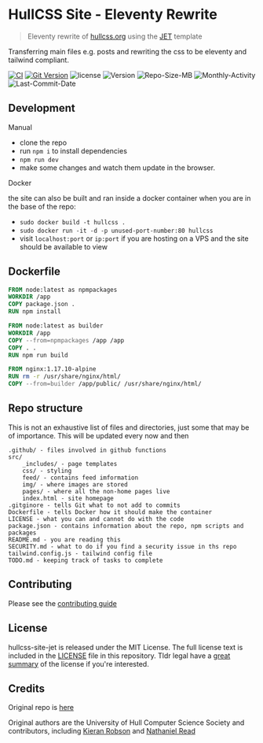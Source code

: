 # HullCSS Site - Eleventy Rewrite
> Eleventy rewrite of [hullcss.org](https://HullCSS.org) using the [JET](https://github.com/marcamos/jet) template  

Transferring main files e.g. posts and rewriting the css to be eleventy and tailwind compliant.  

[![CI](https://github.com/hullcss/hullcss-site-jet/actions/workflows/11tyCI.yml/badge.svg)](https://github.com/hullcss/hullcss-site-jet/actions/workflows/11tyCI.yml)
[![Git Version](https://github.com/hullcss/hullcss-site-jet/actions/workflows/gv.yml/badge.svg)](https://github.com/hullcss/hullcss-site-jet/actions/workflows/gv.yml)
![license](https://img.shields.io/github/license/hullcss/hullcss-site-jet)
![Version](https://img.shields.io/github/package-json/v/hullcss/hullcss-site-jet)
![Repo-Size-MB](https://img.shields.io/github/repo-size/hullcss/hullcss-site-jet)
![Monthly-Activity](https://img.shields.io/github/commit-activity/m/hullcss/hullcss-site-jet)
![Last-Commit-Date](https://img.shields.io/github/last-commit/hullcss/hullcss-site-jet/main)

## Development

Manual 

- clone the repo
- run `npm i` to install dependencies
- `npm run dev`
- make some changes and watch them update in the browser.

Docker  

the site can also be built and ran inside a docker container
when you are in the base of the repo:  
- `sudo docker build -t hullcss .`  
- `sudo docker run -it -d -p unused-port-number:80 hullcss`  
- visit `localhost:port` or `ip:port` if you are hosting on a VPS and the site should be available to view

## Dockerfile

```dockerfile
FROM node:latest as npmpackages
WORKDIR /app
COPY package.json .
RUN npm install

FROM node:latest as builder
WORKDIR /app
COPY --from=npmpackages /app /app
COPY . .
RUN npm run build 

FROM nginx:1.17.10-alpine
RUN rm -r /usr/share/nginx/html/
COPY --from=builder /app/public/ /usr/share/nginx/html/
```

## Repo structure

This is not an exhaustive list of files and directories, just some that may be of importance. This will be updated every now and then

```
.github/ - files involved in github functions
src/
    _includes/ - page templates
    css/ - styling
    feed/ - contains feed imformation
    img/ - where images are stored
    pages/ - where all the non-home pages live
    index.html - site homepage
.gitginore - tells Git what to not add to commits
Dockerfile - tells Docker how it should make the container
LICENSE - what you can and cannot do with the code
package.json - contains information about the repo, npm scripts and packages
README.md - you are reading this
SECURITY.md - what to do if you find a security issue in ths repo
tailwind.config.js - tailwind config file
TODO.md - keeping track of tasks to complete
```

## Contributing

Please see the [contributing guide](.github/CONTRIBUTING.md)

## License

hullcss-site-jet is released under the MIT License. The full license text is included in the [LICENSE](/LICENSE.MD) file in this repository. Tldr legal have a [great summary](https://tldrlegal.com/license/mit-license) of the license if you're interested.

## Credits
Original repo is [here](https://github.com/hullcss/hullcss-site)  

Original authors are the University of Hull Computer Science Society and contributors, including [Kieran Robson](https://github.com/kieranrobson) and [Nathaniel Read](https://github.com/itisNathaniel)  

